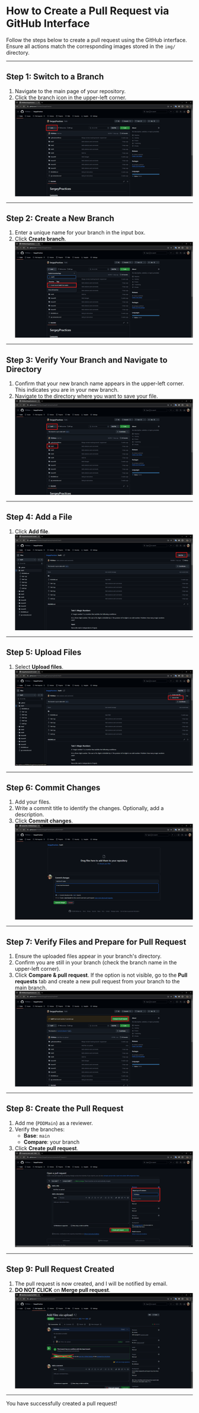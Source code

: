 # How to Create a Pull Request via GitHub Interface

Follow the steps below to create a pull request using the GitHub interface. Ensure all actions match the corresponding images stored in the `img/` directory.

---

## Step 1: Switch to a Branch
1. Navigate to the main page of your repository.
2. Click the branch icon in the upper-left corner.  
   ![Step 1](img/Step%201.png)

---

## Step 2: Create a New Branch
1. Enter a unique name for your branch in the input box.
2. Click **Create branch**.  
   ![Step 2](img/Step%202.png)

---

## Step 3: Verify Your Branch and Navigate to Directory
1. Confirm that your new branch name appears in the upper-left corner. This indicates you are in your new branch.
2. Navigate to the directory where you want to save your file.  
   ![Step 3](img/Step%203.png)

---

## Step 4: Add a File
1. Click **Add file**.  
   ![Step 4](img/Step%204.png)

---

## Step 5: Upload Files
1. Select **Upload files**.  
   ![Step 5](img/Step%205.png)

---

## Step 6: Commit Changes
1. Add your files.
2. Write a commit title to identify the changes. Optionally, add a description.
3. Click **Commit changes**.  
   ![Step 6](img/Step%206.png)

---

## Step 7: Verify Files and Prepare for Pull Request
1. Ensure the uploaded files appear in your branch's directory.
2. Confirm you are still in your branch (check the branch name in the upper-left corner).
3. Click **Compare & pull request**. If the option is not visible, go to the **Pull requests** tab and create a new pull request from your branch to the main branch.  
   ![Step 7](img/Step%207.png)

---

## Step 8: Create the Pull Request
1. Add me (`PDDMain`) as a reviewer.
2. Verify the branches:
   - **Base**: `main`
   - **Compare**: your branch
3. Click **Create pull request**.  
   ![Step 8](img/Step%208.png)

---

## Step 9: Pull Request Created
1. The pull request is now created, and I will be notified by email.
2. **DO NOT CLICK** on **Merge pull request**.  
   ![Step 9](img/Step%209.png)

---

You have successfully created a pull request!
